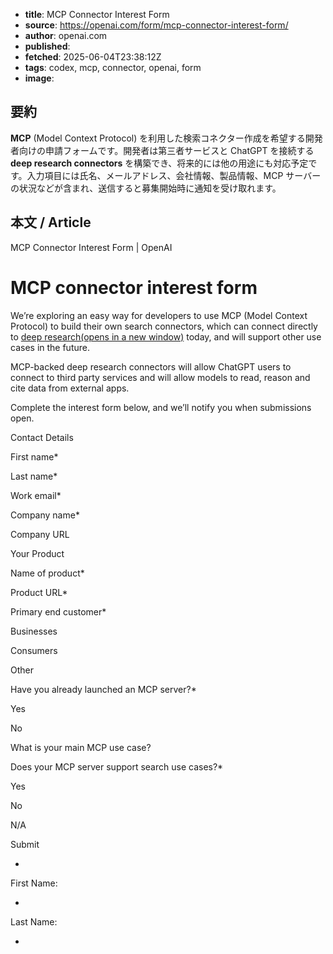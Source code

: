 <!-- metadata -->
- **title**: MCP Connector Interest Form
- **source**: https://openai.com/form/mcp-connector-interest-form/
- **author**: openai.com
- **published**: 
- **fetched**: 2025-06-04T23:38:12Z
- **tags**: codex, mcp, connector, openai, form
- **image**: 

## 要約
**MCP** (Model Context Protocol) を利用した検索コネクター作成を希望する開発者向けの申請フォームです。開発者は第三者サービスと ChatGPT を接続する **deep research connectors** を構築でき、将来的には他の用途にも対応予定です。入力項目には氏名、メールアドレス、会社情報、製品情報、MCP サーバーの状況などが含まれ、送信すると募集開始時に通知を受け取れます。

## 本文 / Article
MCP Connector Interest Form | OpenAI

MCP connector interest form
===========================

We’re exploring an easy way for developers to use MCP (Model Context Protocol) to build their own search connectors, which can connect directly to [deep research⁠(opens in a new window)](https://help.openai.com/en/articles/11487775-connectors-in-chatgpt) today, and will support other use cases in the future.

MCP-backed deep research connectors will allow ChatGPT users to connect to third party services and will allow models to read, reason and cite data from external apps.

Complete the interest form below, and we’ll notify you when submissions open.

Contact Details

First name*

 

Last name*

 

Work email*

 

Company name*

 

Company URL

 

Your Product

Name of product*

 

Product URL*

 

Primary end customer*

Businesses 

Consumers 

Other 

 

Have you already launched an MCP server?*

Yes 

No 

 

What is your main MCP use case?

 

Does your MCP server support search use cases?*

Yes 

No 

N/A 

 

Submit

*

First Name: 

*

Last Name: 

*
